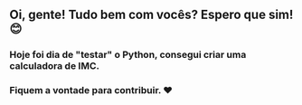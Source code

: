 ## Oi, gente! Tudo bem com vocês? Espero que sim! 😊

### Hoje foi dia de "testar" o Python, consegui criar uma calculadora de IMC.  

### Fiquem a vontade para contribuir. ❤️

